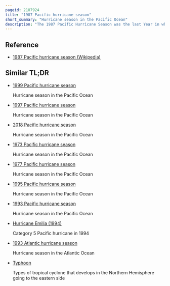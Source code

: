 ```yaml
---
pageid: 2187924
title: "1987 Pacific hurricane season"
short_summary: "Hurricane season in the Pacific Ocean"
description: "The 1987 Pacific Hurricane Season was the last Year in which the eastern pacific Hurricane Center was the primary Warning Center for tropical Cyclones in the eastern Pacific Ocean. The Season officially began in the eastern Pacific may 15 1987 and the central Pacific June 1 1987 and continued until november 30 1987. These Dates conventionally delimit the Time of Year when the vast Majority of tropical Cyclones Form in the northeastern Pacific Ocean."
---
```


## Reference

- [1987 Pacific hurricane season (Wikipedia)](https://en.wikipedia.org/?curid=2187924)

## Similar TL;DR

- [1999 Pacific hurricane season](/tldr/en/1999-pacific-hurricane-season)

  Hurricane season in the Pacific Ocean

- [1997 Pacific hurricane season](/tldr/en/1997-pacific-hurricane-season)

  Hurricane season in the Pacific Ocean

- [2018 Pacific hurricane season](/tldr/en/2018-pacific-hurricane-season)

  Hurricane season in the Pacific Ocean

- [1973 Pacific hurricane season](/tldr/en/1973-pacific-hurricane-season)

  Hurricane season in the Pacific Ocean

- [1977 Pacific hurricane season](/tldr/en/1977-pacific-hurricane-season)

  Hurricane season in the Pacific Ocean

- [1995 Pacific hurricane season](/tldr/en/1995-pacific-hurricane-season)

  Hurricane season in the Pacific Ocean

- [1993 Pacific hurricane season](/tldr/en/1993-pacific-hurricane-season)

  Hurricane season in the Pacific Ocean

- [Hurricane Emilia (1994)](/tldr/en/hurricane-emilia-1994)

  Category 5 Pacific hurricane in 1994

- [1993 Atlantic hurricane season](/tldr/en/1993-atlantic-hurricane-season)

  Hurricane season in the Atlantic Ocean

- [Typhoon](/tldr/en/typhoon)

  Types of tropical cyclone that develops in the Northern Hemisphere going to the eastern side
